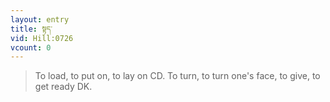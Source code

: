 ```yaml
---
layout: entry
title: སྟད་
vid: Hill:0726
vcount: 0
---
```


> To load, to put on, to lay on CD\.
 To turn, to turn one's face, to give, to get ready DK\.

